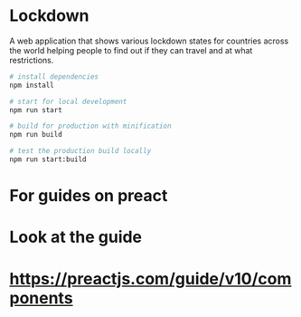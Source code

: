 # Lockdown

A web application that shows various lockdown states for countries across the world helping people to find out if they can travel and at what restrictions.

```bash
# install dependencies
npm install

# start for local development
npm run start

# build for production with minification
npm run build

# test the production build locally
npm run start:build
```

# For guides on preact 
# Look at the guide
# https://preactjs.com/guide/v10/components 
